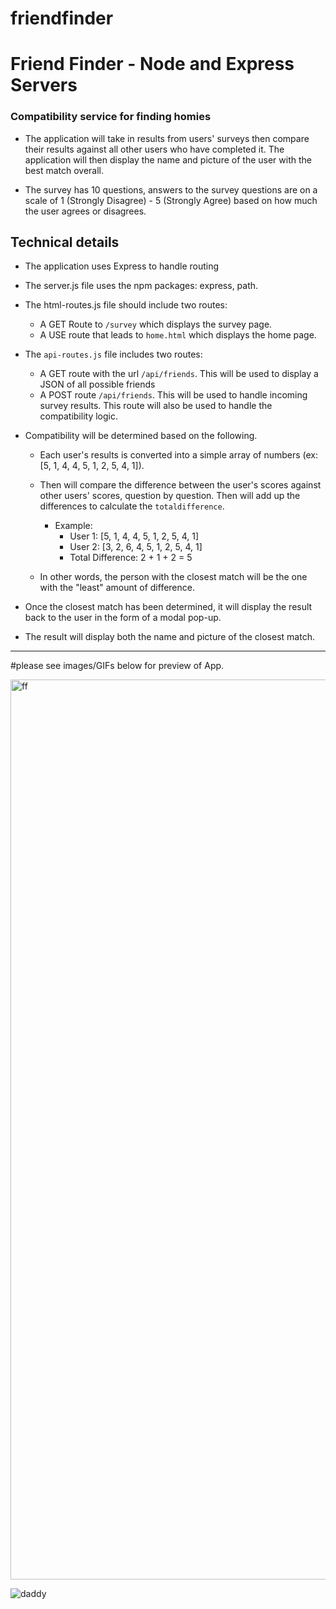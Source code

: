 # friendfinder
# Friend Finder - Node and Express Servers

### Compatibility service for finding homies

* The application will take in results from users' surveys then compare their results against all other users who have completed it. The application will then display the name and picture of the user with the best match overall.

* The survey has 10 questions, answers to the survey questions are on a scale of 1 (Strongly Disagree) - 5 (Strongly Agree) based on how much the user agrees or disagrees.


## Technical details
* The application uses Express to handle routing 
* The server.js file uses the npm packages: express, path.

* The html-routes.js file should include two routes:
	* A GET Route to `/survey` which displays the survey page.
	* A USE route that leads to `home.html` which displays the home page. 

* The `api-routes.js` file includes two routes:
	* A GET route with the url `/api/friends`. This will be used to display a JSON of all possible friends
	* A POST route `/api/friends`. This will be used to handle incoming survey results. This route will also be used to handle the compatibility logic. 

   		
* Compatibility will be determined based on the following.
	* Each user's results is converted into a simple array of numbers (ex: [5, 1, 4, 4, 5, 1, 2, 5, 4, 1]).
	* Then will compare the difference between the user's scores against other users' scores, question by question. Then will add up the differences to calculate the `totaldifference`.
		* Example: 
			* User 1: [5, 1, 4, 4, 5, 1, 2, 5, 4, 1]
			* User 2: [3, 2, 6, 4, 5, 1, 2, 5, 4, 1]
			* Total Difference: 2 + 1 + 2 = 5

	* In other words, the person with the closest match will be the one with the "least" amount of difference.

* Once the closest match has been determined, it will display the result back to the user in the form of a modal pop-up.

* The result will display both the name and picture of the closest match. 

---------------------------------------------------------------------------------------------------


#please see images/GIFs below for preview of App.


<img width="1440" alt="ff" src="https://user-images.githubusercontent.com/46291047/55590810-f516b280-5701-11e9-8752-e7085865ccc0.png">


![daddy](https://user-images.githubusercontent.com/46291047/55590714-a79a4580-5701-11e9-8e9a-cd6b4cc8fc70.gif)

